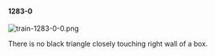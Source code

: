 #### 1283-0
![train-1283-0-0.png](https://github.com/lil-lab/nlvr/raw/master/nlvr/train/images/55/train-1283-0-0.png "train-1283-0-0.png")

There is no black triangle closely touching right wall of a box.